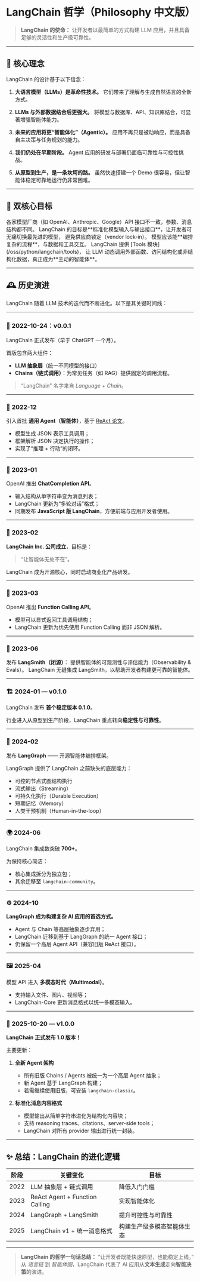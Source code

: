 # LangChain 哲学（Philosophy 中文版）

> **LangChain 的使命：**
> 让开发者以最简单的方式构建 LLM 应用，并且具备足够的灵活性和生产级可靠性。

---

## 🌱 核心理念

LangChain 的设计基于以下信念：

1. **大语言模型（LLMs）是革命性技术。**
   它们带来了理解与生成自然语言的全新方式。

2. **LLMs 与外部数据结合后更强大。**
   将模型与数据库、API、知识库结合，可显著增强智能体能力。

3. **未来的应用将更“智能体化”（Agentic）。**
   应用不再只是被动响应，而是具备自主决策与任务规划的能力。

4. **我们仍处在早期阶段。**
   Agent 应用的研发与部署仍面临可靠性与可控性挑战。

5. **从原型到生产，是一条坎坷的路。**
   虽然快速搭建一个 Demo 很容易，但让智能体稳定可靠地运行仍非常困难。

---

## 🎯 双核心目标

<Steps>
  <Step title="1️⃣ 让开发者轻松使用最好的模型">
    各家模型厂商（如 OpenAI、Anthropic、Google）API 接口不一致，参数、消息结构都不同。
    LangChain 的目标是**标准化模型输入与输出接口**，让开发者可无痛切换最先进的模型，
    避免供应商锁定（vendor lock-in）。
  </Step>

  <Step title="2️⃣ 让模型不仅仅是“生成文本”">
    模型应该能**编排复杂的流程**，与数据和工具交互。
    LangChain 提供 [Tools 模块](/oss/python/langchain/tools)，
    让 LLM 动态调用外部函数、访问结构化或非结构化数据，真正成为**主动的智能体**。
  </Step>
</Steps>

---

## 🕰️ 历史演进

LangChain 随着 LLM 技术的迭代而不断进化。以下是其关键时间线：

---

### 🧩 **2022-10-24：v0.0.1**

LangChain 正式发布（早于 ChatGPT 一个月）。

首版包含两大组件：

* **LLM 抽象层**（统一不同模型的接口）
* **Chains（链式调用）**：为常见任务（如 RAG）提供固定的调用流程。

> “LangChain” 名字来自 *Language* + *Chain*。

---

### 🤖 **2022-12**

引入首批 **通用 Agent（智能体）**，基于 [ReAct 论文](https://arxiv.org/abs/2210.03629)。

* 模型生成 JSON 表示工具调用；
* 框架解析 JSON 决定执行的操作；
* 实现了“推理 + 行动”的闭环。

---

### 💬 **2023-01**

OpenAI 推出 **ChatCompletion API**。

* 输入结构从单字符串变为消息列表；
* LangChain 更新为“多轮对话”格式；
* 同期发布 **JavaScript 版 LangChain**，方便前端与应用开发者使用。

---

### 🧱 **2023-02**

**LangChain Inc. 公司成立**，目标是：

> “让智能体无处不在”。

LangChain 成为开源核心，同时启动商业化产品研发。

---

### 🔧 **2023-03**

OpenAI 推出 **Function Calling API**。

* 模型可以显式返回工具调用结构；
* LangChain 更新为优先使用 Function Calling 而非 JSON 解析。

---

### 🧠 **2023-06**

发布 **LangSmith（闭源）**：
提供智能体的可观测性与评估能力（Observability & Evals）。
LangChain 无缝集成 LangSmith，以帮助开发者构建更可靠的智能体。

---

### 🏗️ **2024-01 — v0.1.0**

LangChain 发布 **首个稳定版本 0.1.0**。

行业进入从原型到生产阶段，LangChain 重点转向**稳定性与可靠性**。

---

### 🔀 **2024-02**

发布 **LangGraph** —— 开源智能体编排框架。

LangGraph 提供了 LangChain 之前缺失的底层能力：

* 可控的节点式图结构执行
* 流式输出（Streaming）
* 可持久化执行（Durable Execution）
* 短期记忆（Memory）
* 人类干预机制（Human-in-the-loop）

---

### 🌍 **2024-06**

LangChain 集成数突破 **700+**。

为保持核心简洁：

* 核心集成拆分为独立包；
* 其余迁移至 `langchain-community`。

---

### ⚙️ **2024-10**

**LangGraph 成为构建复杂 AI 应用的首选方式。**

* Agent 与 Chain 等高层抽象逐步弃用；
* LangChain 迁移到基于 LangGraph 的统一 Agent 接口；
* 仍保留一个高层 Agent API（兼容旧版 ReAct 接口）。

---

### 🖼️ **2025-04**

模型 API 进入 **多模态时代（Multimodal）**。

* 支持输入文件、图片、视频等；
* LangChain-Core 更新消息格式以统一多模态输入。

---

### 🚀 **2025-10-20 — v1.0.0**

**LangChain 正式发布 1.0 版本！**

主要更新：

1. **全新 Agent 架构**

   * 所有旧版 Chains / Agents 被统一为一个高层 Agent 抽象；
   * 新 Agent 基于 LangGraph 构建；
   * 若需继续使用旧版，可安装 `langchain-classic`。

2. **标准化消息内容格式**

   * 模型输出从简单字符串进化为结构化内容块；
   * 支持 reasoning traces、citations、server-side tools；
   * LangChain 对所有 provider 输出进行统一封装。

---

## ✨ 总结：LangChain 的进化逻辑

| 阶段   | 关键变化                           | 目标            |
| ---- | ------------------------------ | ------------- |
| 2022 | LLM 抽象层 + 链式调用                 | 降低入门门槛        |
| 2023 | ReAct Agent + Function Calling | 实现智能体化        |
| 2024 | LangGraph + LangSmith          | 提升可控性与可靠性     |
| 2025 | LangChain v1 + 统一消息格式          | 构建生产级多模态智能体生态 |

---

> **LangChain 的哲学一句话总结：**
> “让开发者既能快速原型，也能稳定上线。”
> 从 *语言链* 到 *智能体图*，LangChain 代表了 AI 应用从**文本生成**走向**智能决策**的演进。
